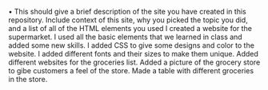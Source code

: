 • This should give a brief description of the site you have created in this repository.
Include context of this site, why you picked the topic you did, and a list of all of the
HTML elements you used 
I created a website for the supermarket. I used all the basic elements that we learned in class and added some new skills.
I added CSS to give some designs and color to the website. I added different fonts and their sizes to make them unique.
Added different websites for the groceries list.
Added a picture of the grocery store to gibe customers a feel of the store.
Made a table with different groceries in the store.
